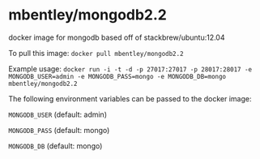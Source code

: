 mbentley/mongodb2.2
==================

docker image for mongodb
based off of stackbrew/ubuntu:12.04

To pull this image:
`docker pull mbentley/mongodb2.2`

Example usage:
`docker run -i -t -d -p 27017:27017 -p 28017:28017 -e MONGODB_USER=admin -e MONGODB_PASS=mongo -e MONGODB_DB=mongo mbentley/mongodb2.2`

The following environment variables can be passed to the docker image:

`MONGODB_USER` (default: admin)

`MONGODB_PASS` (default: mongo)

`MONGODB_DB` (default: mongo)
